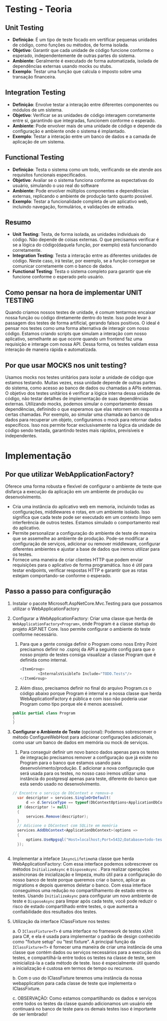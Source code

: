 ﻿# Testing - Teoria

## Unit Testing

- **Definição**: É um tipo de teste focado em vertificar pequenas unidades de código, como funções ou métodos, de forma isolada.
- **Objetivo**: Garantir que cada unidade de código funcione conforme o esperado, independentemente de outras partes do sistema.
- **Ambiente**: Geralmente é executado de forma automatizada, isolada de dependências externas usando mocks ou stubs.
- **Exemplo**: Testar uma função que calcula o imposto sobre uma transação financeira.

## Integration Testing

- **Definição**: Envolve testar a interação entre diferentes componentes ou módulos de um sistema.
- **Objetivo**: Verificar se as unidades de código interagem corretamente entre si, garantindo que integradas, funcionem conforme o esperado.
- **Ambiente**: Pode envolver mais de uma unidade de código e depende da configuração e ambiente onde o sistema é implantado.
- **Exemplo**: Testar a interação entre um banco de dados e a camada de aplicação de um sistema.

## Functional Testing

- **Definição**: Testa o sistema como um todo, verificando se ele atende aos requisitos funcionais especificados.
- **Objetivo**: Avaliar se o sistema funciona conforme as expectativas do usuário, simulando o uso real do software
- **Ambiente**: Pode envolver múltiplos componentes e dependências externas, replicando o ambiente de produção tanto quanto possível.
- **Exemplo**: Testar a funcionalidade completa de um aplicativo web, incluindo navegação, formulários, e validações de entrada.

## Resumo

- **Unit Testing**: Testa, de forma isolada, as unidades individuais do código. Não depende de coisas externas. O que precisamos verificar é se a lógica do código(daquela função, por exemplo) está funcionando corretamente.
- **Integration Testing**: Testa a interação entre as diferentes unidades de código. Neste caso, irá testar, por exemplo, se a função consegue se comunicar corretamente com o banco de dados.
- **Functional Testing**: Testa o sistema completo para garantir que ele funcione conforme o esperado pelo usuário.

## Como pensar na hora de implementar UNIT TESTING

Quando criamos nossos testes de unidade, é comum tentarmos encaixar nossa função ou código diretamente dentro do teste. Isso pode levar à passagem dos testes de forma artificial, gerando falsos positivos. O ideal é pensar nos testes como uma forma alternativa de interagir com nosso código. Estamos criando scripts que simulam a interação com nosso aplicativo, semelhante ao que ocorre quando um frontend faz uma requisição e interage com nossa API. Dessa forma, os testes validam essa interação de maneira rápida e automatizada.

## Por que usar MOCKS nos unit testing?

Usamos mocks nos testes unitários para isolar a unidade de código que estamos testando. Muitas vezes, essa unidade depende de outras partes do sistema, como acesso ao banco de dados ou chamadas a APIs externas. O objetivo dos testes unitários é verificar a lógica interna dessa unidade de código, não testar detalhes de implementação de suas dependências externas. Utilizando mocks, podemos simular o comportamento dessas dependências, definindo o que esperamos que elas retornem em resposta a certas chamadas. Por exemplo, ao simular uma chamada ao banco de dados para recuperar um objeto, configuramos o mock para retornar dados específicos. Isso nos permite focar exclusivamente na lógica da unidade de código sendo testada, garantindo testes mais rápidos, previsíveis e independentes.

# Implementação

## Por que utilizar WebApplicationFactory?

Oferece uma forma robusta e flexível de configurar o ambiente de teste que disfarça a execução da aplicação em um ambiente de produção ou desenvolvimento.

- Cria uma instância do aplicativo web em memoria, incluindo todas as configurações, middlewares e rotas, em um ambiente isolado. Isso significa que cada teste pode ser executado em um contexto limpo sem interferência de outros testes. Estamos simulado o comportamento real do aplicativo.
- Permite personalizar a configuração do ambiente de teste de maneira que se assemelhe ao ambiente de produção. Pode-se modificar a configuração de serviços, adicionar ou remover middleware, configurar diferentes ambientes e ajustar a base de dados que iremos utilizar para os testes.
- Fornece uma maneira de criar clientes HTTP que podem enviar requisições para o aplicativo de forma programática. Isso é útil para testar endpoints, verificar respostas HTTP e garantir que as rotas estejam comportando-se conforme o esperado.

## Passo a passo para configuração

1. Instalar o pacote Microsoft.AspNetCore.Mvc.Testing para que possamos utilizar o WebApplicationFactory
2. Configurar a WebApplicationFactory: Criar uma classe que herda de `WebApplicationFactory<Program>`, onde Program é a classe startup do projeto ASP.NET Core. Isso permite configurar o ambiente do teste conforme necessário.
    1. Para que a gente consiga definir o Program como noss Entry Point precisamos definir no .csproj da API a seguinte config para que o nosso projeto de testes consiga visualizar a classe Program que é definida como internal.

        ```csharp
        <ItemGroup>
                <InternalsVisibleTo Include="TODO.Tests"/>
        </ItemGroup>
        ```

    2. Além disso, precisamos definir no final do arquivo Program.cs o código abaixo porque Program é internal e a nossa classe que herda WebApplicationFactory é pública e com isso não poderia usar Program como tipo porque ele é menos acessível.

    ```csharp
    public partial class Program
    {
    }
    ```

3. **Configurar o Ambiente de Teste** (opcional): Podemos sobrescrever o método ConfigureWebHost para adicionar configurações adicionais, como usar um banco de dados em memória ou mock de serviços.
    1. Para conseguir definir um novo banco dados apenas para os testes de integração precisamos remover a configuração que já existe no Program para o banco que estamos usando para desenvolvimento/produção. E adicionar a nova configuração que será usada para os testes, no nosso caso iremos utilizar uma instância do postgresql apenas para teste, diferente do banco que esta sendo usado no desenvolvimento.

    ```csharp
    // Encontre o serviço de DbContext e remova-o
      var descriptor = services.SingleOrDefault(
          d => d.ServiceType == typeof(DbContextOptions<ApplicationDbContext>));
      if (descriptor != null)
      {
          services.Remove(descriptor);
      }
      // Adicione o DbContext com SQLite em memória
      services.AddDbContext<ApplicationDbContext>(options =>
      {
          options.UseNpgsql("Host=localhost;Port=5432;Database=todo-test;Username=postgres;Password=postgres");
      });
      
    ```

4. Implementar a inteface `IAsyncLifetime`na classe que herda WebApplicationFactory: Com essa interface podemos sobrescrever os métodos `InitializeAsync` e `DisposeAsync` . Para realizar operações assíncronas de inicialização e limpeza, muito útil para a configuração do nosso banco de teste porque queremos criar o banco, aplicar as migrations e depois queremos deletar o banco. Com essa interface conseguimos uma redução no compartilhamento de estado entre os testes. Usando `InitializeAsync` para configurar um novo ambiente de teste e `DisposeAsync` para limpar após cada teste, você pode reduzir o risco de estado compartilhado entre testes, o que aumenta a confiabilidade dos resultados dos testes.

5. Utilização da interface IClassFixture<T> nos testes:

    a. O `IClassFixture<T>` é uma interface no framework de testes xUnit para C#, e ela é usada para implementar o padrão de design conhecido como "fixture setup" ou "test fixture". A principal função da `IClassFixture<T>` é fornecer uma maneira de criar uma instância de uma classe que contém dados ou serviços necessários para a execução dos testes, e compartilhá-la entre todos os testes na classe de teste, sem reinicializá-la a cada método de teste. Isso é especialmente útil quando a inicialização é custosa em termos de tempo ou recursos.

    b. Com o uso do IClassFixture teremos uma instância da nossa webapplication para cada classe de teste que implementa o IClassFixture.
    
    c. OBSERVAÇÃO: Como estamos compartilhando os dados e serviços entre todos os testes da classe quando adicionamos um usuário ele continuará no banco de teste para os demais testes isso é importante de ser lembrado!